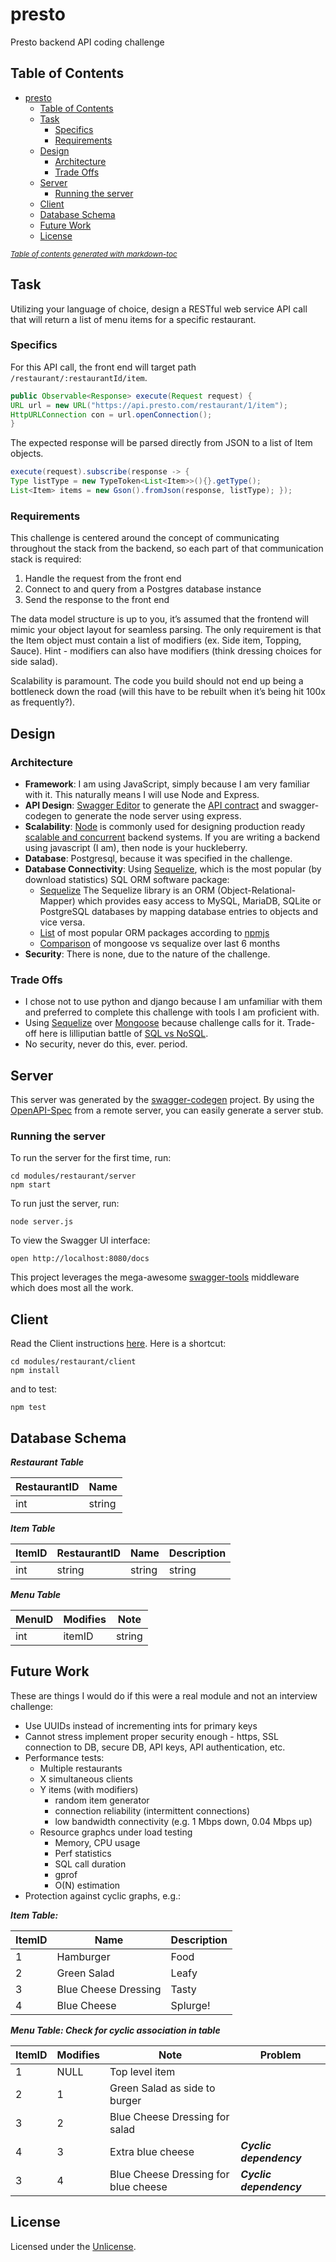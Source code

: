 # presto
Presto backend API coding challenge

## Table of Contents

- [presto](#presto)
  * [Table of Contents](#table-of-contents)
  * [Task](#task)
     + [Specifics](#specifics)
     + [Requirements](#requirements)
  * [Design](#design)
     + [Architecture](#architecture)
     + [Trade Offs](#trade-offs)
  * [Server](#server)
     + [Running the server](#running-the-server)
  * [Client](#client)
  * [Database Schema](#database-schema)
  * [Future Work](#future-work)
  * [License](#license)

<small><i><a href='http://ecotrust-canada.github.io/markdown-toc/'>Table of contents generated with markdown-toc</a></i></small>


## Task

Utilizing your language of choice, design a RESTful web service API call that will return a list of menu items for a specific restaurant.

### Specifics

For this API call, the front end will target path 
`/restaurant/:restaurantId/item`.

```java
public Observable<Response> execute(Request request) {
URL url = new URL("https://api.presto.com/restaurant/1/item");
HttpURLConnection con = url.openConnection();
}
```

The expected response will be parsed directly from JSON to a list of Item objects.

```java
execute(request).subscribe(response -> {
Type listType = new TypeToken<List<Item>>(){}.getType();
List<Item> items = new Gson().fromJson(response, listType); });
```

### Requirements

This challenge is centered around the concept of communicating throughout the stack from the backend, so each part of that communication stack is required:

1. Handle the request from the front end
2. Connect to and query from a Postgres database instance
3. Send the response to the front end

The data model structure is up to you, it’s assumed that the frontend will mimic your object layout for seamless parsing. The only requirement is that the Item object must contain a list of modifiers (ex. Side item, Topping, Sauce). Hint - modifiers can also have modifiers (think dressing choices for side salad).

Scalability is paramount. The code you build should not end up being a bottleneck down the road (will this have to be rebuilt when it’s being hit 100x as frequently?).

## Design

### Architecture

- **Framework**: I am using JavaScript, simply because I am very familiar with it.  This naturally means I will use Node and Express.
- **API Design**: [Swagger Editor](http://editor.swagger.io) to generate the [API contract](https://swagger.io/blog/api-development/why-you-should-create-an-api-definition/) and swagger-codegen to generate the node server using express.
- **Scalability**: [Node](https://nodejs.org/en/) is commonly used for designing production ready [scalable and concurrent](https://en.wikipedia.org/wiki/Node.js#Platform_architecture) backend systems.  If you are writing a backend using javascript (I am), then node is your huckleberry.
- **Database**: Postgresql, because it was specified in the challenge.
- **Database Connectivity**: Using [Sequelize](https://sequelize.readthedocs.io/en/1.7.0/), which is the most popular (by download statistics) SQL ORM software package:
	+ [Sequelize](https://sequelize.readthedocs.io/en/1.7.0/) The Sequelize library is an ORM (Object-Relational-Mapper) which provides easy access to MySQL, MariaDB, SQLite or PostgreSQL databases by mapping database entries to objects and vice versa.
	+ [List](https://www.npmjs.com/search?q=ORM&ranking=popularity) of most popular ORM packages according to [npmjs](https://www.npmjs.com)
	+ [Comparison](https://www.npmtrends.com/mongoose-vs-sequelize) of mongoose vs sequalize over last 6 months
- **Security**: There is none, due to the nature of the challenge.

### Trade Offs

- I chose not to use python and django because I am unfamiliar with them and preferred to complete this challenge with tools I am proficient with.
- Using [Sequelize](https://sequelize.readthedocs.io/en/1.7.0/) over [Mongoose](https://mongoosejs.com) because challenge calls for it.  Trade-off here is lilliputian battle of [SQL vs NoSQL](https://www.thegeekstuff.com/2014/01/sql-vs-nosql-db/).
- No security, never do this, ever. period.

## Server
This server was generated by the [swagger-codegen](https://github.com/swagger-api/swagger-codegen) project.  By using the [OpenAPI-Spec](https://github.com/OAI/OpenAPI-Specification) from a remote server, you can easily generate a server stub.

### Running the server
To run the server for the first time, run:

```
cd modules/restaurant/server
npm start
```

To run just the server, run:

```
node server.js
```

To view the Swagger UI interface:

```
open http://localhost:8080/docs
```

This project leverages the mega-awesome [swagger-tools](https://github.com/apigee-127/swagger-tools) middleware which does most all the work.

## Client

Read the Client instructions [here](modules/restaurant/client/README.md).  Here is a shortcut:

```
cd modules/restaurant/client
npm install
```

and to test:

```
npm test
```

## Database Schema

***Restaurant Table***

RestaurantID | Name
-------------|--------|
int          | string |

***Item Table***

ItemID | RestaurantID | Name     | Description
-------|--------------|----------|---------------
int    | string       | string   | string

***Menu Table***

MenuID | Modifies| Note   
-------|---------|--------
int    | itemID  | string 

## Future Work
These are things I would do if this were a real module and not an interview challenge:

* Use UUIDs instead of incrementing ints for primary keys
* Cannot stress implement proper security enough - https, SSL connection to DB, secure DB, API keys, API authentication, etc.
* Performance tests:
  - Multiple restaurants
  - X simultaneous clients
  - Y items (with modifiers)
     - random item generator
     - connection reliability (intermittent connections)
     - low bandwidth connectivity (e.g. 1 Mbps down, 0.04 Mbps up)
  - Resource graphcs under load testing
     - Memory, CPU usage 
     - Perf statistics
     - SQL call duration
     - gprof
     - O(N) estimation
* Protection against cyclic graphs, e.g.:

***Item Table:***

ItemID | Name                 | Description
-------|----------------------|---------------
1      | Hamburger            | Food
2      | Green Salad          | Leafy
3      | Blue Cheese Dressing | Tasty
4      | Blue Cheese          | Splurge!

***Menu Table: Check for cyclic association in table***

ItemID | Modifies| Note   | Problem
-------|---------|--------|-------------
1      | NULL    | Top level item |
2      | 1       | Green Salad as side to burger |
3      | 2       | Blue Cheese Dressing for salad |
4      | 3       | Extra blue cheese | ***Cyclic dependency*** |
3      | 4       | Blue Cheese Dressing for blue cheese |***Cyclic dependency*** |



## License

Licensed under the [Unlicense](LICENSE).
